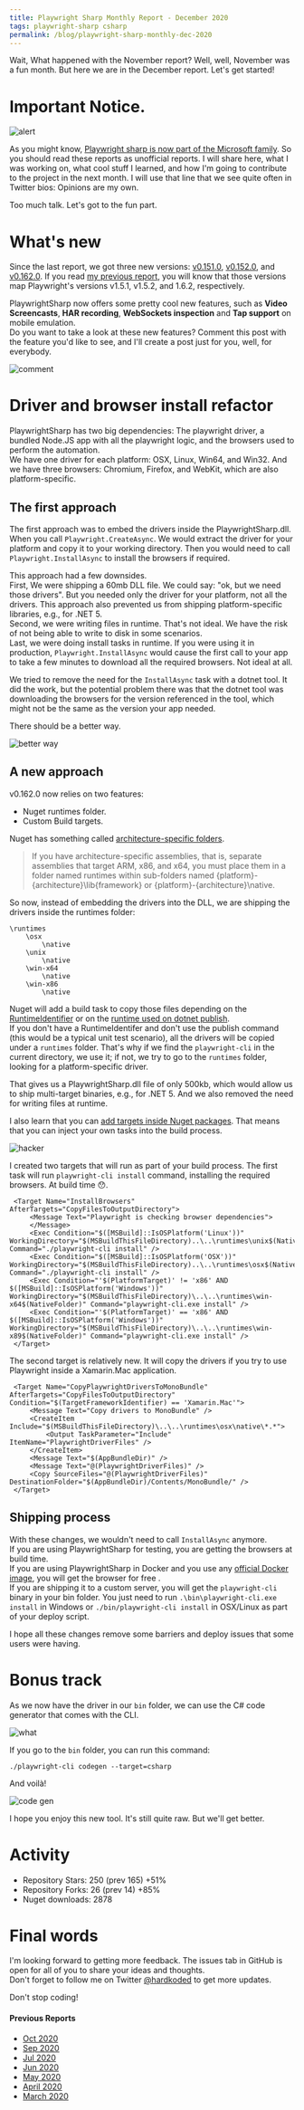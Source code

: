 ```yaml
---
title: Playwright Sharp Monthly Report - December 2020
tags: playwright-sharp csharp
permalink: /blog/playwright-sharp-monthly-dec-2020
---
```


Wait, What happened with the November report? Well, well, November was a fun month. But here we are in the December report. Let's get started!

# Important Notice.

![alert](https://media0.giphy.com/media/Tdpbuz8KP0EpQfJR3T/giphy.gif?cid=ecf05e47pxmt5k97tbs7thqlrt0vus4sgbip66o3mj4u2fe1&rid=giphy.gif)

As you might know, [Playwright sharp is now part of the Microsoft family](https://www.hardkoded.com/blog/playwright-sharp-joins-microsoft). So you should read these reports as unofficial reports. I will share here, what I was working on, what cool stuff I learned, and how I'm going to contribute to the project in the next month. I will use that line that we see quite often in Twitter bios: Opinions are my own.

Too much talk. Let's got to the fun part.
 
# What's new

Since the last report, we got three new versions: [v0.151.0](https://github.com/microsoft/playwright-sharp/releases/tag/v0.151.0), [v0.152.0](https://github.com/microsoft/playwright-sharp/releases/tag/v0.152.0), and [v0.162.0](https://github.com/microsoft/playwright-sharp/releases/tag/v0.162.0).
If you read [my previous report](https://www.hardkoded.com/blog/playwright-sharp-monthly-oct-2020), you will know that those versions map Playwright's versions v1.5.1, v1.5.2, and 1.6.2, respectively.

PlaywrightSharp now offers some pretty cool new features, such as **Video Screencasts**, **HAR recording**,  **WebSockets inspection** and **Tap support** on mobile emulation.  
Do you want to take a look at these new features? Comment this post with the feature you'd like to see, and I'll create a post just for you, well, for everybody.

![comment](https://media0.giphy.com/media/MXQmDs1c8oAOVkIYHz/giphy.gif)

# Driver and browser install refactor

PlaywrightSharp has two big dependencies: The playwright driver, a bundled Node.JS app with all the playwright logic, and the browsers used to perform the automation.  
We have one driver for each platform: OSX, Linux, Win64, and Win32. And we have three browsers: Chromium, Firefox, and WebKit, which are also platform-specific.  

## The first approach

The first approach was to embed the drivers inside the PlaywrightSharp.dll. When you call `Playwright.CreateAsync`. We would extract the driver for your platform and copy it to your working directory.
Then you would need to call `Playwright.InstallAsync` to install the browsers if required.

This approach had a few downsides.  
First, We were shipping a 60mb DLL file. We could say: "ok, but we need those drivers". But you needed only the driver for your platform, not all the drivers. This approach also prevented us from shipping platform-specific libraries, e.g., for .NET 5.  
Second, we were writing files in runtime. That's not ideal. We have the risk of not being able to write to disk in some scenarios.  
Last, we were doing install tasks in runtime. If you were using it in production, `Playwright.InstallAsync` would cause the first call to your app to take a few minutes to download all the required browsers. Not ideal at all.

We tried to remove the need for the `InstallAsync` task with a dotnet tool. It did the work, but the potential problem there was that the dotnet tool was downloading the browsers for the version referenced in the tool, which might not be the same as the version your app needed.

There should be a better way.

![better way](https://media1.giphy.com/media/Ns1zcDF7zA4co/giphy.gif?cid=ecf05e47qt5hckevtj1lf40bbqt81ha7xir8pvaj0aj6l11h&rid=giphy.gif)

## A new approach

v0.162.0 now relies on two features:
 * Nuget runtimes folder.
 * Custom Build targets.

Nuget has something called [architecture-specific folders](https://docs.microsoft.com/en-us/nuget/create-packages/supporting-multiple-target-frameworks?WT.mc_id=DT-MVP-5003814#architecture-specific-folders).

> If you have architecture-specific assemblies, that is, separate assemblies that target ARM, x86, and x64, you must place them in a folder named runtimes within sub-folders named {platform}-{architecture}\lib\{framework} or {platform}-{architecture}\native.

So now, instead of embedding the drivers into the DLL, we are shipping the drivers inside the runtimes folder:

```
\runtimes 
    \osx
        \native 
    \unix
        \native 
    \win-x64
        \native 
    \win-x86
        \native 
```

Nuget will add a build task to copy those files depending on the [RuntimeIdentifier](https://docs.microsoft.com/en-us/dotnet/core/project-sdk/msbuild-props?WT.mc_id=DT-MVP-5003814#runtimeidentifier) or on the [runtime used on dotnet publish](https://docs.microsoft.com/en-us/dotnet/core/tools/dotnet-publish?WT.mc_id=DT-MVP-5003814).  
If you don't have a RuntimeIdentifer and don't use the publish command (this would be a typical unit test scenario), all the drivers will be copied under a `runtimes` folder. That's why if we find the `playwright-cli` in the current directory, we use it; if not, we try to go to the `runtimes` folder, looking for a platform-specific driver.

That gives us a PlaywrightSharp.dll file of only 500kb, which would allow us to ship multi-target binaries, e.g., for .NET 5. And we also removed the need for writing files at runtime.

I also learn that you can [add targets inside Nuget packages](https://docs.microsoft.com/en-us/nuget/create-packages/creating-a-package?WT.mc_id=DT-MVP-5003814#include-msbuild-props-and-targets-in-a-package). That means that you can inject your own tasks into the build process.

![hacker](https://media2.giphy.com/media/YQitE4YNQNahy/giphy.gif?cid=ecf05e47je5sy622q1yar960f2r1cv0lbilasndalwin4w9i&rid=giphy.gif)

I created two targets that will run as part of your build process. The first task will run `playwright-cli install` command, installing the required browsers. At build time 😯.

```
 <Target Name="InstallBrowsers" AfterTargets="CopyFilesToOutputDirectory">
     <Message Text="Playwright is checking browser dependencies">
     </Message>
     <Exec Condition="$([MSBuild]::IsOSPlatform('Linux'))" WorkingDirectory="$(MSBuildThisFileDirectory)..\..\runtimes\unix$(NativeFolder)" Command="./playwright-cli install" />
     <Exec Condition="$([MSBuild]::IsOSPlatform('OSX'))" WorkingDirectory="$(MSBuildThisFileDirectory)..\..\runtimes\osx$(NativeFolder)" Command="./playwright-cli install" />
     <Exec Condition="'$(PlatformTarget)' != 'x86' AND $([MSBuild]::IsOSPlatform('Windows'))" WorkingDirectory="$(MSBuildThisFileDirectory)\..\..\runtimes\win-x64$(NativeFolder)" Command="playwright-cli.exe install" />
     <Exec Condition="'$(PlatformTarget)' == 'x86' AND $([MSBuild]::IsOSPlatform('Windows'))" WorkingDirectory="$(MSBuildThisFileDirectory)\..\..\runtimes\win-x89$(NativeFolder)" Command="playwright-cli.exe install" />
 </Target>
```

The second target is relatively new. It will copy the drivers if you try to use Playwright inside a Xamarin.Mac application.

```
 <Target Name="CopyPlaywrightDriversToMonoBundle" AfterTargets="CopyFilesToOutputDirectory" Condition="$(TargetFrameworkIdentifier) == 'Xamarin.Mac'">
     <Message Text="Copy drivers to MonoBundle" />
     <CreateItem Include="$(MSBuildThisFileDirectory)\..\..\runtimes\osx\native\*.*">
         <Output TaskParameter="Include" ItemName="PlaywrightDriverFiles" />
     </CreateItem>
     <Message Text="$(AppBundleDir)" />
     <Message Text="@(PlaywrightDriverFiles)" />
     <Copy SourceFiles="@(PlaywrightDriverFiles)" DestinationFolder="$(AppBundleDir)/Contents/MonoBundle/" />
 </Target>
```

## Shipping process 

With these changes, we wouldn't need to call `InstallAsync` anymore.  
If you are using PlaywrightSharp for testing, you are getting the browsers at build time.  
If you are using PlaywrightSharp in Docker and you use any [official Docker image](https://hub.docker.com/_/microsoft-playwright), you will get the browser for free .  
If you are shipping it to a custom server, you will get the `playwright-cli` binary in your bin folder. You just need to run `.\bin\playwright-cli.exe install` in Windows or `./bin/playwright-cli install` in OSX/Linux as part of your deploy script.

I hope all these changes remove some barriers and deploy issues that some users were having.

# Bonus track

As we now have the driver in our `bin` folder, we can use the C# code generator that comes with the CLI.


![what](https://media0.giphy.com/media/lsU7mOh76j4QM/giphy.gif?cid=ecf05e47zomi5klflcf6e732w0l4ecbihlip83gppnsmr2gt&rid=giphy.gif)

If you go to the `bin` folder, you can run this command:

```
./playwright-cli codegen --target=csharp
```

And voilà!

![code gen](https://raw.githubusercontent.com/kblok/kblok.github.io/master/img/report-dec-2020/codegen.gif)

I hope you enjoy this new tool. It's still quite raw. But we'll get better.

# Activity

 * Repository Stars: 250 (prev 165) +51%
 * Repository Forks: 26 (prev 14) +85%
 * Nuget downloads: 2878

 
# Final words

I'm looking forward to getting more feedback. The issues tab in GitHub is open for all of you to share your ideas and thoughts.  
Don't forget to follow me on Twitter [@hardkoded](https://twitter.com/hardkoded) to get more updates.

Don't stop coding!

#### Previous Reports
 * [Oct 2020](https://www.hardkoded.com/blog/playwright-sharp-monthly-oct-2020)
 * [Sep 2020](https://www.hardkoded.com/blog/playwright-sharp-monthly-sep-2020)
 * [Jul 2020](https://www.hardkoded.com/blog/playwright-sharp-monthly-jul-2020)
 * [Jun 2020](https://www.hardkoded.com/blog/playwright-sharp-monthly-jun-2020)
 * [May 2020](https://www.hardkoded.com/blog/playwright-sharp-monthly-may-2020)
 * [April 2020](https://www.hardkoded.com/blog/playwright-sharp-monthly-apr-2020)
 * [March 2020](https://www.hardkoded.com/blog/playwright-sharp-monthly-march-2020)
 
